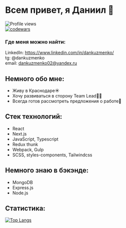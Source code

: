 # **Всем привет, я Даниил** 🍕

![Profile views](https://gpvc.arturio.dev/DanyKuzmenko)  
[![codewars](https://www.codewars.com/users/Daniil%20Kuzmenko/badges/micro)](https://www.codewars.com/users/Daniil%20Kuzmenko)

### **Где меня можно найти:**
LinkedIn: https://www.linkedin.com/in/dankuzmenko/  
tg: @dankuzmenko  
email: dankuzmenko02@yandex.ru 

## **Немного обо мне:**
* Живу в Краснодаре☀️
* Хочу развиваться в сторону Team Lead👨‍💻
* Всегда готов рассмотреть предложения о работе🙂

## **Стек технологий:**
* React
* Next.js
* JavaScript, Typescript
* Redux thunk
* Webpack, Gulp
* SCSS, styles-components, Tailwindcss

## **Немного знаю в бэкэнде:**
* MongoDB
* Express.js
* Node.js

## **Статистика:**
[![Top Langs](https://github-readme-stats.vercel.app/api/top-langs/?username=DanyKuzmenko&layout=compact)](https://github.com/anuraghazra/github-readme-stats)
